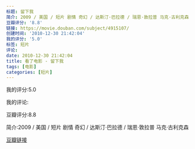 ```yaml
---
标题: 留下我
简介: 2009 / 美国 / 短片 剧情 奇幻 / 达斯汀·巴拉德 / 瑞恩·敦拉普 马克·古利克森
豆瓣评分: '8.8'
链接: https://movie.douban.com/subject/4915107/
创建时间: '2010-12-30 21:42:04'
我的评分: '5.0'
标签: 短片
评论:
date: 2010-12-30 21:42:04
title: 看了电影 - 留下我
tags: [电影]
categories: [短片]
---
```


我的评分:5.0

我的评论:

豆瓣评分:8.8

简介:2009 / 美国 / 短片 剧情 奇幻 / 达斯汀·巴拉德 / 瑞恩·敦拉普 马克·古利克森

[豆瓣链接](https://movie.douban.com/subject/4915107/)

